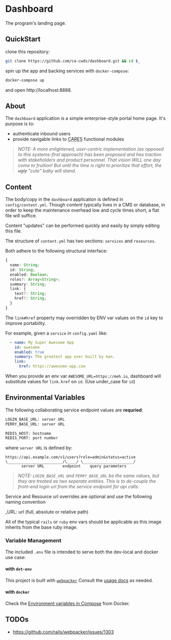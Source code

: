 # Dashboard

The program's landing page.

## QuickStart

clone this repository:

```sh
git clone https://github.com/ca-cwds/dashboard.git && cd $_
```

spin up the app and backing services with `docker-compose`:

```sh
docker-compose up
```

and open http://localhost:8888.

## About

The `dashboard` application is a simple enterprise-style portal home page. It's purpose is to:

* authenticate inbound users
* provide navigable links to <abbr title="California Automated Response and Engagement System">CARES</abbr> functional modules

> _NOTE: A more enlightened, user-centric implementation (as opposed to this systems-first approach) has been proposed and has traction with stakeholders and product personnel. That vision WILL one day come to fruition! But until the time is right to prioritize that effort, the ~~ugly~~ "cute" baby will stand._

## Content

The body/copy in the `dashboard` application is defined in `config/content.yml`. Though _content_ typically lives in a CMS or database, in order to keep the maintenance overhead low and cycle times short, a flat file will suffice.

Content "updates" can be performed quickly and easily by simply editing this file.

The structure of `content.yml` has two sections: `services` and `resources`.

Both adhere to the following structural interface:

```typescript
{
  name: String;
  id: String;
  enabled: Boolean;
  roles?: Array<String>;
  summary: String;
  link: {
    text?: String;
    href?: String;
  }
}
```

The `link#href` property may overridden by ENV var values on the `id` key to improve portability.

For example, given a `service` in `config.yaml` like:

```yaml
  - name: My Super Awesome App
    id: awesome
    enabled: true
    summary: The greatest app ever built by man.
    link:
      href: https://awesome-app.com
```

When you provide an env var `AWESOME_URL=https://meh.io`, dashboard will substitute values for `link.href` on `id`. (Use under_case for `id`)

## Environmental Variables

The following collaborating service endpoint values are **requried**:

```sh
LOGIN_BASE_URL: server URL
PERRY_BASE_URL: server URL

REDIS_HOST: hostname
REDIS_PORT: port number
```

where `server URL` is defined by:

```
https://api.example.com/v1/users?role=admin&status=active
\________________________/\____/ \______________________/
       server URL        endpoint    query parameters
```

> _NOTE: `LOGIN_BASE_URL` and `PERRY_BASE_URL` be the same values, but they are treated as two seperate entities. This is to de-couple the front-end login url from the service endpoint for api calls._

Service and Resource url overrides are optional and use the following naming convention

<NAME>\_URL: url (full, absolute or relative path)

All of the typical `rails` or `ruby` env vars should be applicable as this image inherits from the base ruby image.

### Variable Management

The included `.env` file is intended to serve both the dev-local and docker use case:

#### with `dot-env`

This project is built with [`webpacker`](https://github.com/rails) Consult the [usage docs](https://github.com/rails/webpacker#usage) as needed.

#### with `docker`

Check the [Environment variables in Compose](https://docs.docker.com/compose/environment-variables/) from Docker.

## TODOs

* https://github.com/rails/webpacker/issues/1303
